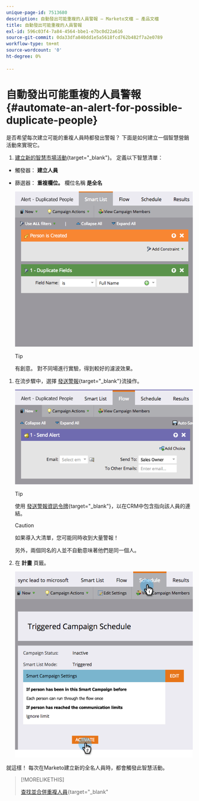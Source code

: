 ```yaml
---
unique-page-id: 7513680
description: 自動發出可能重複的人員警報 — Marketo文檔 — 產品文檔
title: 自動發出可能重複的人員警報
exl-id: 596c03f4-7a84-4564-bbe1-e7bc0d22a616
source-git-commit: 0da33dfa840dd1e5a5618fcd762b482f7a2e0789
workflow-type: tm+mt
source-wordcount: '0'
ht-degree: 0%

---
```


# 自動發出可能重複的人員警報 {#automate-an-alert-for-possible-duplicate-people}

是否希望每次建立可能的重複人員時都發出警報？ 下面是如何建立一個智慧營銷活動來實現它。

1. [建立新的智慧市場活動](/help/marketo/product-docs/core-marketo-concepts/smart-campaigns/creating-a-smart-campaign/create-a-new-smart-campaign.md){target=&quot;_blank&quot;}。 定義以下智慧清單：

* 觸發器： **建立人員**
* 篩選器： **重複欄位。** 欄位名稱 **是全名**

   ![](assets/image2017-3-27-8-3a22-3a4.png)

   >[!TIP]
   >
   >有創意。 對不同場進行實驗，得到較好的濾波效果。

1. 在流步驟中，選擇 [發送警報](/help/marketo/product-docs/core-marketo-concepts/smart-campaigns/flow-actions/send-alert.md){target=&quot;_blank&quot;}流操作。

   ![](assets/image2017-3-27-8-3a24-3a8.png)

   >[!TIP]
   >
   >使用 [發送警報資訊令牌](/help/marketo/product-docs/email-marketing/general/using-tokens/use-the-send-alert-info-token.md){target=&quot;_blank&quot;}，以在CRM中包含指向該人員的連結。

   >[!CAUTION]
   >
   >如果導入大清單，您可能同時收到大量警報！
   >
   >另外，兩個同名的人並不自動意味著他們是同一個人。

1. 在 **計畫** 頁籤。

   ![](assets/image2017-3-27-8-3a24-3a37.png)

就這樣！ 每次在Marketo建立新的全名人員時，都會觸發此智慧活動。

>[!MORELIKETHIS]
>
>[查找並合併重複人員](/help/marketo/product-docs/core-marketo-concepts/smart-lists-and-static-lists/managing-people-in-smart-lists/find-and-merge-duplicate-people.md){target=&quot;_blank&quot;
